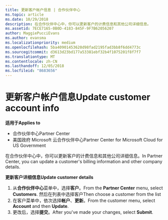 ```yaml
---
title: 更新客户帐户信息 | 合作伙伴中心
ms.topic: article
ms.date: 10/29/2018
description: 在合作伙伴中心中，你可以更新客户的计费信息和其他公司详细信息。
ms.assetid: 7ECE7165-0B0D-4183-845F-9F7B62056207
author: MaggiePucciEvans
ms.author: evansma
ms.localizationpriority: medium
ms.openlocfilehash: 5ba40901453620d98fad2195fad3bb8f6dd4773c
ms.sourcegitcommit: d3613d23bd177a53381ebf32b4f1075201f8f7f7
ms.translationtype: MT
ms.contentlocale: zh-CN
ms.lasthandoff: 12/05/2018
ms.locfileid: "8683656"
---
```

# <a name="update-customer-account-info"></a><span data-ttu-id="beff7-103">更新客户帐户信息</span><span class="sxs-lookup"><span data-stu-id="beff7-103">Update customer account info</span></span>

**<span data-ttu-id="beff7-104">适用于</span><span class="sxs-lookup"><span data-stu-id="beff7-104">Applies to</span></span>**

-  <span data-ttu-id="beff7-105">合作伙伴中心</span><span class="sxs-lookup"><span data-stu-id="beff7-105">Partner Center</span></span>
-  <span data-ttu-id="beff7-106">美国政府 Microsoft 云合作伙伴中心</span><span class="sxs-lookup"><span data-stu-id="beff7-106">Partner Center for Microsoft Cloud for US Government</span></span>


<span data-ttu-id="beff7-107">在合作伙伴中心中，你可以更新客户的计费信息和其他公司详细信息。</span><span class="sxs-lookup"><span data-stu-id="beff7-107">In Partner Center, you can update a customer's billing information and other company details.</span></span>

**<span data-ttu-id="beff7-108">更新客户详细信息</span><span class="sxs-lookup"><span data-stu-id="beff7-108">Update customer details</span></span>**

1.  <span data-ttu-id="beff7-109">从**合作伙伴中心**菜单中，选择**客户**。</span><span class="sxs-lookup"><span data-stu-id="beff7-109">From the **Partner Center** menu, select **Customers**.</span></span> <span data-ttu-id="beff7-110">然后在列表中选择客户</span><span class="sxs-lookup"><span data-stu-id="beff7-110">Then choose a customer from the list</span></span>
2.  <span data-ttu-id="beff7-111">在客户菜单中，依次选择**帐户**、**更新**。</span><span class="sxs-lookup"><span data-stu-id="beff7-111">From the customer menu, select **Account** and then **Update**.</span></span>
3.  <span data-ttu-id="beff7-112">更改后，选择**提交**。</span><span class="sxs-lookup"><span data-stu-id="beff7-112">After you've made your changes, select **Submit**.</span></span>

 

 



